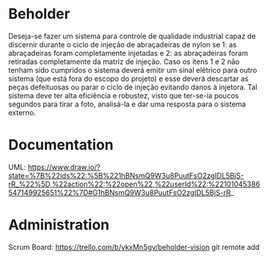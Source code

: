 # Beholder
Deseja-se fazer um sistema para controle de qualidade industrial capaz de discernir durante o ciclo de injeção de abraçadeiras de nylon se 1: as abraçadeiras foram completamente injetadas e 2: as abraçadeiras foram retiradas completamente da matriz de injeção.
 Caso os itens 1 e 2 não tenham sido cumpridos o sistema deverá emitir um sinal elétrico para outro sistema (que está fora do escopo do projeto) e esse deverá descartar as peças defeituosas ou parar o ciclo de injeção evitando danos à injetora. Tal sistema deve ter alta eficiência e robustez, visto que ter-se-ia poucos segundos para tirar a foto, analisá-la e dar uma resposta para o sistema externo. 

# Documentation
UML: https://www.draw.io/?state=%7B%22ids%22:%5B%221hBNsmQ9W3u8PuutFsO2zgIDL5BjS-rR_%22%5D,%22action%22:%22open%22,%22userId%22:%22101045386547149925651%22%7D#G1hBNsmQ9W3u8PuutFsO2zgIDL5BjS-rR_

# Administration
Scrum Board: https://trello.com/b/ykxMn5gv/beholder-vision
git remote add